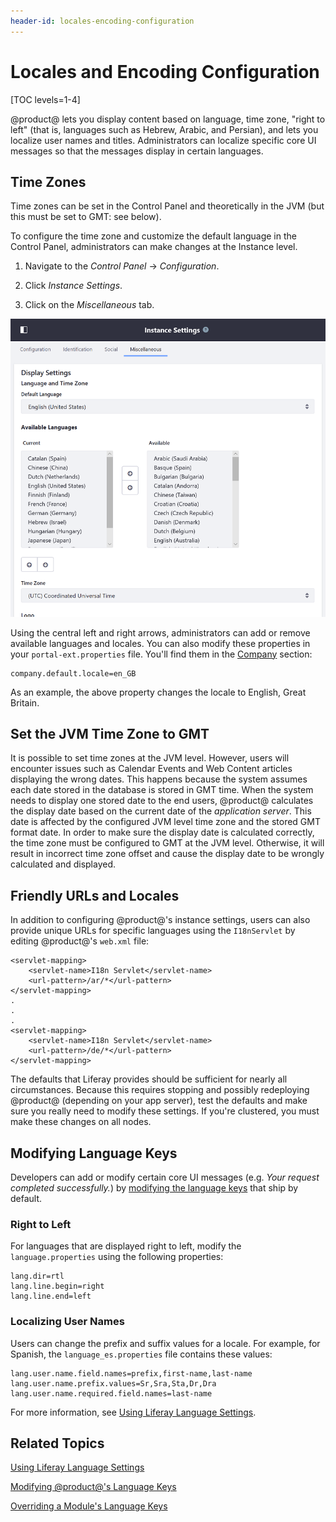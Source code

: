 ```yaml
---
header-id: locales-encoding-configuration
---
```


# Locales and Encoding Configuration

[TOC levels=1-4]

@product@ lets you display content based on language, time zone, "right to left"
(that is, languages such as Hebrew, Arabic, and Persian), and lets you localize
user names and titles. Administrators can localize specific core UI messages so
that the messages display in certain languages.

## Time Zones

Time zones can be set in the Control Panel and theoretically in the JVM (but
this must be set to GMT: see below). 

To configure the time zone and customize the default language in the Control
Panel, administrators can make changes at the Instance level. 

1.  Navigate to the *Control Panel* &rarr; *Configuration*. 

2.  Click *Instance Settings*. 

3.  Click on the *Miscellaneous* tab. 

![Figure 1: You can change the default and available languages and the time zone in Instance Settings.](../../images/instance-locales.png)

Using the central left and right arrows, administrators can add or remove
available languages and locales. You can also modify these properties in your 
`portal-ext.properties` file. You'll find them in the 
[Company](@platform-ref@/7.0-latest/propertiesdoc/portal.properties.html#Company) 
section: 

	company.default.locale=en_GB

As an example, the above property changes the locale to English, Great Britain. 
 
## Set the JVM Time Zone to GMT

It is possible to set time zones at the JVM level. However, users will encounter
issues such as Calendar Events and Web Content articles displaying the wrong
dates. This happens because the system assumes each date stored in the database
is stored in GMT time.  When the system needs to display one stored date to the
end users, @product@ calculates the display date based on the current date of
the _application server_. This date is affected by the configured JVM level time
zone and the stored GMT format date. In order to make sure the display date is
calculated correctly, the time zone must be configured to GMT at the JVM level.
Otherwise, it will result in incorrect time zone offset and cause the display
date to be wrongly calculated and displayed. 

## Friendly URLs and Locales

In addition to configuring @product@'s instance settings, users can also provide
unique URLs for specific languages using the `I18nServlet` by editing
@product@'s `web.xml` file: 

	<servlet-mapping>
		<servlet-name>I18n Servlet</servlet-name>
		<url-pattern>/ar/*</url-pattern>
	</servlet-mapping>
    .
    .
	.
	<servlet-mapping>
		<servlet-name>I18n Servlet</servlet-name>
		<url-pattern>/de/*</url-pattern>
	</servlet-mapping>
	
The defaults that Liferay provides should be sufficient for nearly all
circumstances. Because this requires stopping and possibly redeploying @product@
(depending on your app server), test the defaults and make sure you really need
to modify these settings. If you're clustered, you must make these changes on
all nodes.

## Modifying Language Keys

Developers can add or modify certain core UI messages (e.g. *Your request
completed successfully.*) by 
[modifying the language keys](/docs/7-0/tutorials/-/knowledge_base/t/overriding-language-keys#modifying-global-language-keys) 
that ship by default. 

### Right to Left

For languages that are displayed right to left, modify the `language.properties`
using the following properties:

	lang.dir=rtl
	lang.line.begin=right
	lang.line.end=left

### Localizing User Names

Users can change the prefix and suffix values for a locale. For example, for
Spanish, the `language_es.properties` file contains these values: 

	lang.user.name.field.names=prefix,first-name,last-name
	lang.user.name.prefix.values=Sr,Sra,Sta,Dr,Dra
	lang.user.name.required.field.names=last-name

For more information, see 
[Using Liferay Language Settings](/docs/7-0/tutorials/-/knowledge_base/t/using-liferays-language-settings).

## Related Topics

[Using Liferay Language Settings](/docs/7-0/tutorials/-/knowledge_base/t/using-liferays-language-settings)

[Modifying @product@'s Language Keys](/docs/7-0/tutorials/-/knowledge_base/t/overriding-language-keys#modifying-global-language-keys)

[Overriding a Module's Language Keys](/docs/7-0/tutorials/-/knowledge_base/t/overriding-language-keys#overriding-a-modules-language-keys)
